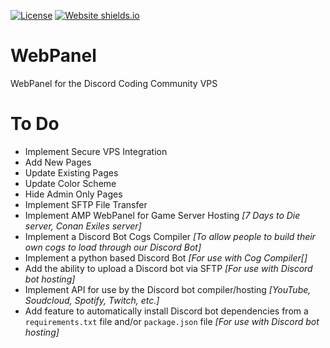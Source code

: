[![License](https://img.shields.io/badge/License-BSD%203--Clause-blue.svg)](https://github.com/Discord-Coding-Community/Website/blob/main/LICENSE)
[![Website shields.io](https://img.shields.io/website-up-down-green-red/http/shields.io.svg)](http://dcc-panel.newhorizon.dev/)
# WebPanel
WebPanel for the Discord Coding Community VPS


# To Do

 - Implement Secure VPS Integration
 - Add New Pages
 - Update Existing Pages
 - Update Color Scheme
 - Hide Admin Only Pages
 - Implement SFTP File Transfer
 - Implement AMP WebPanel for Game Server Hosting *[7 Days to Die server, Conan Exiles server]*
 - Implement a Discord Bot Cogs Compiler *[To allow people to build their own cogs to load through our Discord Bot]*
 - Implement a python based Discord Bot *[For use with Cog Compiler[]*
 - Add the ability to upload a Discord bot via SFTP *[For use with Discord bot hosting]*
 - Implement API for use by the Discord bot compiler/hosting *[YouTube, Soudcloud, Spotify, Twitch, etc.]*
 - Add feature to automatically install Discord bot dependencies from a `requirements.txt` file and/or `package.json` file *[For use with Discord bot hosting]*
